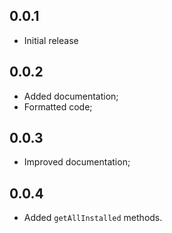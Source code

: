 ## 0.0.1

- Initial release

## 0.0.2 

- Added documentation;
- Formatted code;

## 0.0.3

- Improved documentation;

## 0.0.4

- Added `getAllInstalled` methods.